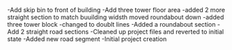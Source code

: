 -Add skip bin to front of building
-Add three tower floor area
-added 2 more straight section to match buuilding widsth moved roundabout down
-added three tower block
-changed to doublt lines
-Added a roundabout section
-Add 2 straight road sections
-Cleaned up project files and reverted to initial state
-Added new road segment
-Initial project creation
